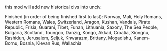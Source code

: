 this mod will add new historical civs into unciv.


Finished (in order of being finished first to last): Norway, Mali, Holy Romans, Western Romans, Wales, Switzerland, Aragon, Kushan, Vandals, Pirate Republic, Frisia, Guarani, Tibet, Funan, Lithuania, Saxony, The Sea People, Bulgaria, Scotland, Toungoo, Danzig, Kongo, Akkad, Croatia, Xiongnu, Rashidun, Jerusalem, Seljuk, Khwarazm, Brittany, Mogadishu, Kanem-Bornu, Bosnia, Kievan Rus, Wallachia


